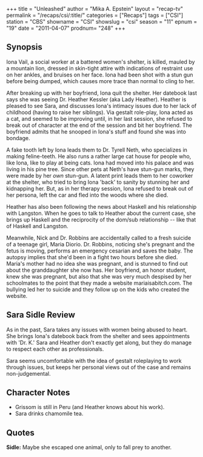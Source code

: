 +++
title = "Unleashed"
author = "Mika A. Epstein"
layout = "recap-tv"
permalink = "/recaps/csi/:title/"
categories = ["Recaps"]
tags = ["CSI"]
station = "CBS"
showname = "CSI"
showslug = "csi"
season = "11"
epnum = "19"
date = "2011-04-07"
prodnum= "248"
+++

## Synopsis

Iona Vail, a social worker at a battered women's shelter, is killed, mauled by a mountain lion, dressed in skin-tight attire with indications of restraint use on her ankles, and bruises on her face. Iona had been shot with a stun gun before being dumped, which causes more trace than normal to cling to her.

After breaking up with her boyfriend, Iona quit the shelter. Her datebook last says she was seeing Dr. Heather Kessler (aka Lady Heather). Heather is pleased to see Sara, and discusses Iona's intimacy issues due to her lack of childhood (having to raise her siblings). Via gestalt role-play, Iona acted as a cat, and seemed to be improving until, in her last session, she refused to break out of character at the end of the session and bit her boyfriend. The boyfriend admits that he snooped in Iona's stuff and found she was into bondage.

A fake tooth left by Iona leads them to Dr. Tyrell Neth, who specializes in making feline-teeth. He also runs a rather large cat house for people who, like Iona, like to play at being cats. Iona had moved into his palace and was living in his pine tree. Since other pets at Neth's have stun-gun marks, they were made by her *own* stun-gun. A latent print leads them to her coworker at the shelter, who tried to bring Iona 'back' to sanity by stunning her and kidnapping her. But, as in her therapy session, Iona refused to break out of her persona, left the car and fled into the woods where she died.

Heather has also been following the news about Haskell and his relationship with Langston. When he goes to talk to Heather about the current case, she brings up Haskell and the reciprocity of the dom/sub relationship -- like that of Haskell and Langston.

Meanwhile, Nick and Dr. Robbins are accidentally called to a fresh suicide of a teenage girl, Maria Diorio. Dr. Robbins, noticing she's pregnant and the fetus is moving, performs an emergency cesarian and saves the baby. The autopsy implies that she'd been in a fight two hours before she died. Maria's mother had no idea she was pregnant, and is stunned to find out about the granddaughter she now has. Her boyfriend, an honor student, knew she was pregnant, but also that she was very much despised by her schoolmates to the point that they made a website mariaisabitch.com. The bullying led her to suicide and they follow up on the kids who created the website.

## Sara Sidle Review

As in the past, Sara takes any issues with women being abused to heart. She brings Iona's datebook back from the shelter and sees appointments with 'Dr. K.' Sara and Heather don't exactly get along, but they do manage to respect each other as professionals.

Sara seems uncomfortable with the idea of gestalt roleplaying to work through issues, but keeps her personal views out of the case and remains non-judgemental.

## Character Notes

* Grissom is still in Peru (and Heather knows about his work).  
* Sara drinks chamomile tea.

## Quotes

**Sidle:** Maybe she escaped one animal, only to fall prey to another.